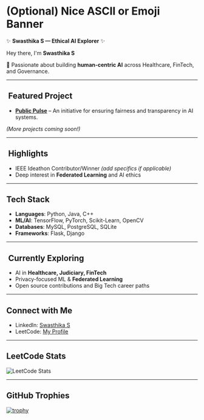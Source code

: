 # (Optional) Nice ASCII or Emoji Banner
✨ **Swasthika S — Ethical AI Explorer** ✨

Hey there, I'm **Swasthika S**

🌟 Passionate about building **human-centric AI** across Healthcare, FinTech, and Governance.

---

## ​ Featured Project
- **[Public Pulse](https://github.com/ShreyaVijaykumar/PublicPulse)** – An initiative for ensuring fairness and transparency in AI systems.

*(More projects coming soon!)*

---

## ​ Highlights
- IEEE Ideathon Contributor/Winner *(add specifics if applicable)*
- Deep interest in **Federated Learning** and AI ethics

---

##  Tech Stack
- **Languages**: Python, Java, C++  
- **ML/AI**: TensorFlow, PyTorch, Scikit-Learn, OpenCV  
- **Databases**: MySQL, PostgreSQL, SQLite  
- **Frameworks**: Flask, Django

---

## ​ Currently Exploring
- AI in **Healthcare, Judiciary, FinTech**  
- Privacy-focused ML & **Federated Learning**  
- Open source contributions and Big Tech career paths

---

##  Connect with Me
- LinkedIn: [Swasthika S](https://www.linkedin.com/in/swasthika-selvakumar-708440289/)  
- LeetCode: [My Profile](https://leetcode.com/u/Swasthika__S/)

---

##  LeetCode Stats
![LeetCode Stats](https://leetcard.jacoblin.cool/Swasthika__S?theme=dark&font=Karma&ext=contest)

---

##  GitHub Trophies
[![trophy](https://github-profile-trophy.vercel.app/?username=SwasthikaS&theme=gruvbox&row=1&column=6)](https://github.com/ryo-ma/github-profile-trophy)
